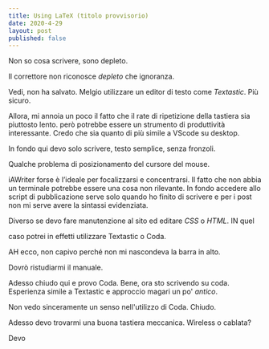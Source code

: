 ```yaml
---
title: Using LaTeX (titolo provvisorio)
date: 2020-4-29
layout: post
published: false
---
```


Non so cosa scrivere, sono depleto.

Il correttore non riconosce _depleto_ che ignoranza.

Vedi, non ha salvato. Melgio utilizzare un editor di testo come *Textastic*. Più sicuro.

Allora, mi annoia un poco il fatto che il rate di ripetizione della tastiera sia piuttosto lento. però potrebbe essere un strumento di produttività interessante. Credo che sia quanto di più simile a VScode su desktop.

In fondo qui devo solo scrivere, testo semplice, senza fronzoli. 

Qualche problema di posizionamento del cursore del mouse.

iAWriter forse è l’ideale per focalizzarsi e concentrarsi. Il fatto che non abbia un terminale potrebbe essere una cosa non rilevante. In fondo accedere allo script di pubblicazione serve solo quando ho finito di scrivere e per i post non mi serve avere la sintassi evidenziata.

Diverso se devo fare manutenzione al sito ed editare *CSS* o *HTML*. IN quel 

caso potrei in effetti utilizzare Textastic o Coda.

AH ecco, non capivo perché non mi nascondeva la barra in alto.

Dovrò ristudiarmi il manuale.

Adesso chiudo qui e provo Coda.	Bene, ora sto scrivendo su coda. Esperienza simile a Textastic e approccio magari un po' *antico*.


Non vedo sinceramente un senso nell'utilizzo di Coda. Chiudo.

Adesso devo trovarmi una buona tastiera meccanica. Wireless o cablata?

Devo 

